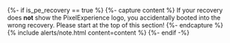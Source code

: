 {%- if is_pe_recovery == true %}
{%- capture content %}
If your recovery does **not** show the PixelExperience logo, you accidentally booted into the wrong recovery. Please start at the top of this section!
{%- endcapture %}
    {% include alerts/note.html content=content %}
{%- endif -%}